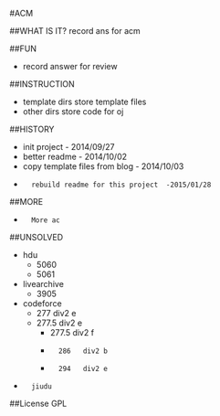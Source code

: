 #ACM 

##WHAT IS IT?
record ans for acm

##FUN
-	record answer for review

##INSTRUCTION
-	template dirs store template files
-	other dirs store code for oj

##HISTORY
-	init project - 2014/09/27
-	better readme - 2014/10/02
-	copy template files from blog - 2014/10/03
-       rebuild readme for this project  -2015/01/28 

##MORE
-       More ac  

##UNSOLVED
-	hdu
	-	5060
	-	5061
-	livearchive 
	-	3905
-	codeforce 
	-	277   div2 e
	-	277.5 div2 e
        -	277.5 div2 f
        -       286   div2 b
        -       294   div2 e
-       jiudu


##License
GPL
